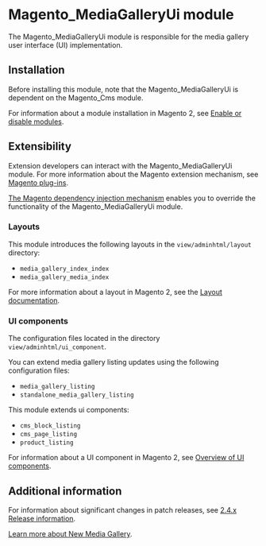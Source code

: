 # Magento_MediaGalleryUi module

The Magento_MediaGalleryUi module is responsible for the media gallery user interface (UI) implementation.

## Installation

Before installing this module, note that the Magento_MediaGalleryUi is dependent on the Magento_Cms module.

For information about a module installation in Magento 2, see [Enable or disable modules](https://experienceleague.adobe.com/docs/commerce-operations/installation-guide/tutorials/manage-modules.html).

## Extensibility

Extension developers can interact with the Magento_MediaGalleryUi module. For more information about the Magento extension mechanism, see [Magento plug-ins](https://developer.adobe.com/commerce/php/development/components/plugins/).

[The Magento dependency injection mechanism](https://developer.adobe.com/commerce/php/development/components/dependency-injection/) enables you to override the functionality of the Magento_MediaGalleryUi module.

### Layouts

This module introduces the following layouts in the `view/adminhtml/layout` directory:

- `media_gallery_index_index`
- `media_gallery_media_index`

For more information about a layout in Magento 2, see the [Layout documentation](https://developer.adobe.com/commerce/frontend-core/guide/layouts/).

### UI components

The configuration files located in the directory `view/adminhtml/ui_component`.

You can extend media gallery listing updates using the following configuration files:

- `media_gallery_listing`
- `standalone_media_gallery_listing`

This module extends ui components:

- `cms_block_listing`
- `cms_page_listing`
- `product_listing`

For information about a UI component in Magento 2, see [Overview of UI components](https://developer.adobe.com/commerce/frontend-core/ui-components/).

## Additional information

For information about significant changes in patch releases, see [2.4.x Release information](https://experienceleague.adobe.com/docs/commerce-operations/release/notes/overview.html).

[Learn more about New Media Gallery](https://docs.magento.com/user-guide/cms/media-gallery.html).
